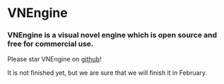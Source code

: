 # VNEngine

### VNEngine is a visual novel engine which is open source and free for commercial use.  

Please star VNEngine on [github](https://github.com/VNEngine/VNEngine)!  

It is not finished yet, but we are sure that we will finish it in February.  
